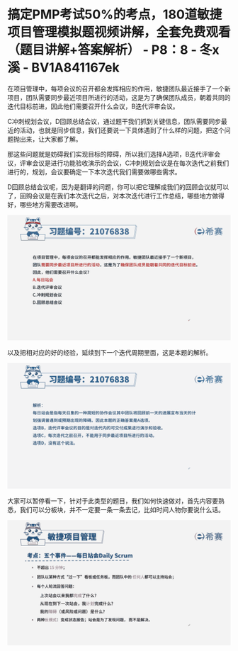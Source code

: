 # 搞定PMP考试50%的考点，180道敏捷项目管理模拟题视频讲解，全套免费观看（题目讲解+答案解析） - P8：8 - 冬x溪 - BV1A841167ek

在项目管理中，每项会议的召开都会发挥相应的作用，敏捷团队最近接手了一个新项目，团队需要同步最近项目所进行的活动，这是为了确保团队成员，朝着共同的迭代目标前进，因此他们需要召开什么会议，B迭代评审会议。

C冲刺规划会议，D回顾总结会议，通过题干我们抓到关键信息，团队需要同步最近的活动，也就是同步信息，我们还要说一下具体遇到了什么样的问题，把这个问题抛出来，让大家都了解。

那这些问题就是妨碍我们实现目标的障碍，所以我们选择A选项，B迭代评审会议，评审会议是进行功能验收演示的会议，C冲刺规划会议是在每次迭代之前我们进行的，规划，会议要确定一下本次迭代我们需要做哪些需求。

D回顾总结会议呢，因为是翻译的问题，你可以把它理解成我们的回顾会议就可以了，回购会议是在我们本次迭代之后，对本次迭代进行工作总结，哪些地方做得好，哪些地方需要改进啊。



![](img/a233a6fdf8532384d747756b52bd14ad_1.png)

以及把相对应的好的经验，延续到下一个迭代周期里面，这是本题的解析。

![](img/a233a6fdf8532384d747756b52bd14ad_3.png)

大家可以暂停看一下，针对于此类型的题目，我们如何快速做对，首先内容要熟悉，我们可以分板块，并不一定要一条一条去记，比如时间人物你要说什么话。



![](img/a233a6fdf8532384d747756b52bd14ad_5.png)